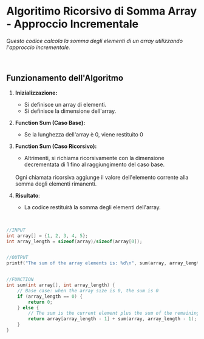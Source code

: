 # Algoritimo Ricorsivo di Somma Array - Approccio Incrementale
*Questo codice calcola la somma degli elementi di un array utilizzando l'approccio incrementale.*

<br>

## Funzionamento dell'Algoritmo

1. **Inizializzazione:**
   - Si definisce un array di elementi.
   - Si definisce la dimensione dell'array.

2. **Function Sum (Caso Base):**
   - Se la lunghezza dell'array è 0, viene restituito 0
 
3. **Function Sum (Caso Ricorsivo):**
   - Altrimenti, si richiama ricorsivamente con la dimensione decrementata di 1 fino al raggiungimento del caso base.
   <br>
   Ogni chiamata ricorsiva aggiunge il valore dell'elemento corrente alla somma degli elementi rimanenti.

4. **Risultato**:
    - La codice restituirà la somma degli elementi dell'array.


<br>


```c
//INPUT
int array[] = {1, 2, 3, 4, 5};
int array_length = sizeof(array)/sizeof(array[0]);


//OUTPUT
printf("The sum of the array elements is: %d\n", sum(array, array_length));


//FUNCTION
int sum(int array[], int array_length) {
    // Base case: when the array size is 0, the sum is 0
    if (array_length == 0) {
        return 0;
    } else {
        // The sum is the current element plus the sum of the remaining elements
        return array[array_length - 1] + sum(array, array_length - 1);
    }
}
```